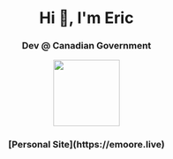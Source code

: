 <h1 align="center">Hi 👋, I'm Eric</h1>

<h3 align="center">Dev @ Canadian Government</h3>

<div align='center' width='100%'>
  <img width="120px" src="https://www.international.gc.ca/world-monde/assets/images/funding-financement/canada-aid-aide/canada-wordmark-colour.png" />
  <h3>[Personal Site](https://emoore.live)</h3>
</div>



